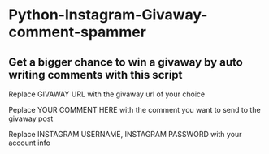 # Python-Instagram-Givaway-comment-spammer
## Get a bigger chance to win a givaway by auto writing comments with this script ##

Replace GIVAWAY URL with the givaway url of your choice
  
Peplace YOUR COMMENT HERE with the comment you want to send to the givaway post
  
Replace INSTAGRAM USERNAME, INSTAGRAM PASSWORD with your account info
